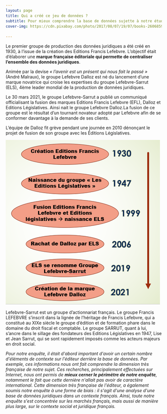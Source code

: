 ```yaml
---
layout: page
title: Qui a créé ce jeu de données ?
subtitle: Pour mieux comprendre la base de données sujette à notre étude, il s'agira d'abord de retracer l'histoire de Francis Lefebvre. 
cover-img: https://cdn.pixabay.com/photo/2017/08/07/19/07/books-2606859__480.jpg

---
```


Le premier groupe de production des données juridiques a été créé en 1930, à l’issue de la création des Editions Francis Lefebvre. L’objectif était d’élaborer une **marque française éditoriale qui permette de centraliser l’ensemble des données juridiques**.

Animée par la devise *« l’avenir est un présent qui nous fait le passé »* (André Malraux), le groupe Lefebvre Dalloz est né du lancement d’une marque novatrice qui croise les expertises du groupe Lefebvre-Sarrut (ELS), 4ème leader mondial de la production de données juridiques.

Le 30 mars 2021, le groupe Lefebvre-Sarrut a publié un communiqué officialisant la fusion des marques Editions Francis Lefebvre (EFL), Dalloz et Editions Législatives. Ainsi nait le groupe Lefebvre Dalloz.La fusion de ce groupe est le résultat d’un tournant novateur adopté par Lefebvre afin de se conformer davantage à la demande de ses clients.

L’équipe de Dalloz fit grève pendant une journée en 2010 dénonçant le projet de fusion de son groupe avec les Éditions Législatives.


![Historique](/images/historique.png)

Lefebvre-Sarrut est un groupe d’actionnariat français. Le groupe Francis LEFEBVRE s’inscrit dans la lignée de l’héritage de Francis Lefebvre, qui a constitué au XIXe siècle le groupe d’édition et de formation phare dans le domaine du droit fiscal et comptable. Le groupe SARRUT, quant à lui, s’ancre dans le sillage des fondateurs des Editions Législatives en 1947, Lise et Jean Sarrut, qui se sont rapidement imposés comme les acteurs majeurs en droit social.

*Pour notre enquête, il était d'abord important d'avoir un certain nombre d'éléments de contexte sur l'éditeur derrière la base de données. Par exemple, ces informations nous ont fait comprendre la dimension très française de notre sujet. Ces recherches, principalement effectuées sur Internet, nous ont permis de **mieux cerner le périmètre de notre enquête**, notamment le fait que cette dernière n'allait pas avoir de caractère international. 
Cette dimension très française de l'éditeur, a également soumis notre enquête à une forme de biais : il s'agit d'une analyse d'une base de données juridiques dans un contexte français. Ainsi, toute notre enquête s'est concentrée sur les marchés français, mais aussi de manière plus large, sur le contexte social et juridique français.* 
